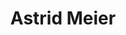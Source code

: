 ---
title: "Astrid Meier"
excerpt: "Project Participant"
sidebar:
  - title: "Astrid Meier"
    text: "Project Participant"
    links:
        label: "Website"
        icon: "fas fa-fw fa-link"
        url: "https://www.orientphil.uni-halle.de/sais/ma-meier.php"
toc: true
toc_sticky: true
layout: single
---